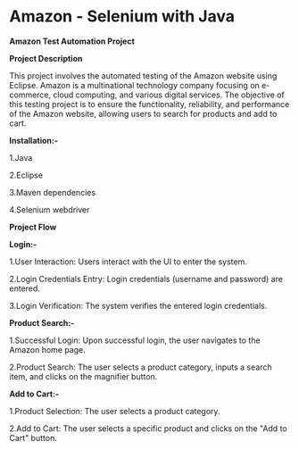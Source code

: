 # Amazon - Selenium with Java
**Amazon Test Automation Project**

**Project Description**

This project involves the automated testing of the Amazon website using Eclipse. Amazon is a multinational technology company focusing on e-commerce, cloud computing, and various digital services. The objective of this testing project is to ensure the functionality, reliability, and performance of the Amazon website, allowing users to search for products and add to cart.

**Installation:-**

1.Java 

2.Eclipse 

3.Maven dependencies 

4.Selenium webdriver

**Project Flow**

**Login:-**

1.User Interaction: Users interact with the UI to enter the system.

2.Login Credentials Entry: Login credentials (username and password) are entered.

3.Login Verification: The system verifies the entered login credentials.

**Product Search:-**

1.Successful Login: Upon successful login, the user navigates to the Amazon home page.

2.Product Search: The user selects a product category, inputs a search item, and clicks on the magnifier button.

**Add to Cart:-**

1.Product Selection: The user selects a product category. 

2.Add to Cart: The user selects a specific product and clicks on the "Add to Cart" button.
